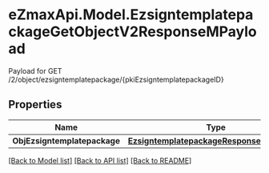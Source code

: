# eZmaxApi.Model.EzsigntemplatepackageGetObjectV2ResponseMPayload
Payload for GET /2/object/ezsigntemplatepackage/{pkiEzsigntemplatepackageID}

## Properties

Name | Type | Description | Notes
------------ | ------------- | ------------- | -------------
**ObjEzsigntemplatepackage** | [**EzsigntemplatepackageResponseCompound**](EzsigntemplatepackageResponseCompound.md) |  | 

[[Back to Model list]](../README.md#documentation-for-models) [[Back to API list]](../README.md#documentation-for-api-endpoints) [[Back to README]](../README.md)

